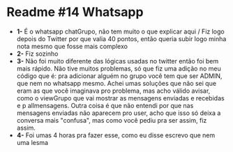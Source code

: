# Readme #14 Whatsapp
- **1-** É o whatsapp chatGrupo, não tem muito o que explicar aqui / Fiz logo depois do Twitter por que valia 40 pontos, então queria subir logo minha nota mesmo que fosse mais complexo
- **2-** Fiz sozinho
- **3-** Não foi muito diferente das lógicas usadas no twitter então foi bem mais rápido. Não tive muitos problemas, só que fiz uma adição no meu código que é: pra adicionar alguém no grupo você tem que ser ADMIN, que nem no whatsapp mesmo. Achei umas soluções que não sei que eram as que você imaginava pro problema, mas acho válido avisar, como o viewGrupo que vai mostrar as mensagens enviadas e recebidas e p allmensagens. Outra coisa é que não entendi por que nas mensagens enviadas não aparecem pro user, acho que isso só deixa a conversa mais "confusa", mas como você pediu pra ser assim, fiz assim.
- **4-** Foi umas 4 horas pra fazer esse, como eu disse escrevo que nem uma lesma